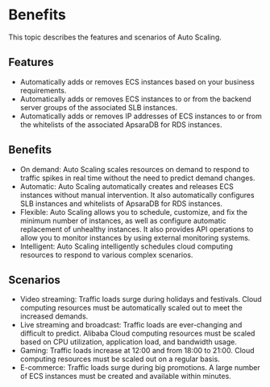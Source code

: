 # Benefits

This topic describes the features and scenarios of Auto Scaling.

## Features

-   Automatically adds or removes ECS instances based on your business requirements.
-   Automatically adds or removes ECS instances to or from the backend server groups of the associated SLB instances.
-   Automatically adds or removes IP addresses of ECS instances to or from the whitelists of the associated ApsaraDB for RDS instances.

## Benefits

-   On demand: Auto Scaling scales resources on demand to respond to traffic spikes in real time without the need to predict demand changes.
-   Automatic: Auto Scaling automatically creates and releases ECS instances without manual intervention. It also automatically configures SLB instances and whitelists of ApsaraDB for RDS instances.
-   Flexible: Auto Scaling allows you to schedule, customize, and fix the minimum number of instances, as well as configure automatic replacement of unhealthy instances. It also provides API operations to allow you to monitor instances by using external monitoring systems.
-   Intelligent: Auto Scaling intelligently schedules cloud computing resources to respond to various complex scenarios.

## Scenarios

-   Video streaming: Traffic loads surge during holidays and festivals. Cloud computing resources must be automatically scaled out to meet the increased demands.
-   Live streaming and broadcast: Traffic loads are ever-changing and difficult to predict. Alibaba Cloud computing resources must be scaled based on CPU utilization, application load, and bandwidth usage.
-   Gaming: Traffic loads increase at 12:00 and from 18:00 to 21:00. Cloud computing resources must be scaled out on a regular basis.
-   E-commerce: Traffic loads surge during big promotions. A large number of ECS instances must be created and available within minutes.

